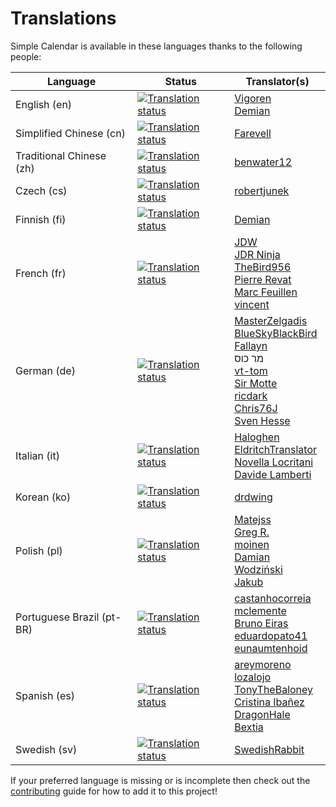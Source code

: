 # Translations

Simple Calendar is available in these languages thanks to the following people:

| Language                  | Status                                                                                                                                                                             | Translator(s)                                                                                                                                                                                                                                                                                                                                                                                                                                                                                                     |
|---------------------------|------------------------------------------------------------------------------------------------------------------------------------------------------------------------------------|-------------------------------------------------------------------------------------------------------------------------------------------------------------------------------------------------------------------------------------------------------------------------------------------------------------------------------------------------------------------------------------------------------------------------------------------------------------------------------------------------------------------|
| English (en)              | [![Translation status](https://weblate.foundryvtt-hub.com/widgets/simple-calendar/en/main/svg-badge.svg)](https://weblate.foundryvtt-hub.com/engage/simple-calendar/en/)           | [Vigoren](https://github.com/vigoren) <br/> [Demian](https://weblate.foundryvtt-hub.com/user/Demian/)                                                                                                                                                                                                                                                                                                                                                                                                             |
| Simplified Chinese (cn)   | [![Translation status](https://weblate.foundryvtt-hub.com/widgets/simple-calendar/zh_Hans/svg-badge.svg)](https://weblate.foundryvtt-hub.com/engage/simple-calendar/zh_Hans/)      | [Farevell](https://github.com/Farevell)                                                                                                                                                                                                                                                                                                                                                                                                                                                                           |
| Traditional Chinese (zh)  | [![Translation status](https://weblate.foundryvtt-hub.com/widgets/simple-calendar/zh_Hant/main/svg-badge.svg)](https://weblate.foundryvtt-hub.com/engage/simple-calendar/zh_Hant/) | [benwater12](https://github.com/benwater12)                                                                                                                                                                                                                                                                                                                                                                                                                                                                       |
| Czech (cs)                | [![Translation status](https://weblate.foundryvtt-hub.com/widgets/simple-calendar/cs/main/svg-badge.svg)](https://weblate.foundryvtt-hub.com/engage/simple-calendar/cs/)           | [robertjunek](https://github.com/robertjunek)                                                                                                                                                                                                                                                                                                                                                                                                                                                                     |
| Finnish (fi)              | [![Translation status](https://weblate.foundryvtt-hub.com/widgets/simple-calendar/fi/main/svg-badge.svg)](https://weblate.foundryvtt-hub.com/engage/simple-calendar/fi/)           | [Demian](https://weblate.foundryvtt-hub.com/user/Demian/)                                                                                                                                                                                                                                                                                                                                                                                                                                                         |
| French (fr)               | [![Translation status](https://weblate.foundryvtt-hub.com/widgets/simple-calendar/fr/main/svg-badge.svg)](https://weblate.foundryvtt-hub.com/engage/simple-calendar/fr/)           | [JDW](https://weblate.foundryvtt-hub.com/user/JDW/)<br/>[JDR Ninja](https://github.com/JDR-Ninja) <br/> [TheBird956](https://github.com/TheBird956)<br/>[Pierre Revat](https://weblate.foundryvtt-hub.com/user/Dolgren/)<br/>[Marc Feuillen](https://weblate.foundryvtt-hub.com/user/Elfenduil/)<br/>[vincent](https://weblate.foundryvtt-hub.com/user/rectulo/)                                                                                                                                                  |
| German (de)               | [![Translation status](https://weblate.foundryvtt-hub.com/widgets/simple-calendar/de/main/svg-badge.svg)](https://weblate.foundryvtt-hub.com/engage/simple-calendar/de/)           | [MasterZelgadis](https://github.com/MasterZelgadis) <br/> [BlueSkyBlackBird](https://github.com/BlueSkyBlackBird) <br/> [Fallayn](https://github.com/Fallayn) <br/> מר כוס <br/>[vt-tom](https://weblate.foundryvtt-hub.com/user/vt-tom/)<br/>[Sir Motte](https://weblate.foundryvtt-hub.com/user/SirMotte/)<br/>[ricdark](https://weblate.foundryvtt-hub.com/user/ricdark/)<br/>[Chris76J](https://weblate.foundryvtt-hub.com/user/Chris76J/)<br/>[Sven Hesse](https://weblate.foundryvtt-hub.com/user/DrMcCoy/) |
| Italian (it)              | [![Translation status](https://weblate.foundryvtt-hub.com/widgets/simple-calendar/it/main/svg-badge.svg)](https://weblate.foundryvtt-hub.com/engage/simple-calendar/it/)           | [Haloghen](https://github.com/Haloghen) <br/> [EldritchTranslator](https://weblate.foundryvtt-hub.com/user/EldritchTranslator/)<br/>[Novella Locritani](https://weblate.foundryvtt-hub.com/user/Nuvvola/)<br/>[Davide Lamberti](https://weblate.foundryvtt-hub.com/user/leWebslinger/)                                                                                                                                                                                                                            |
| Korean (ko)               | [![Translation status](https://weblate.foundryvtt-hub.com/widgets/simple-calendar/ko/main/svg-badge.svg)](https://weblate.foundryvtt-hub.com/engage/simple-calendar/ko/)           | [drdwing](https://github.com/drdwing)                                                                                                                                                                                                                                                                                                                                                                                                                                                                             |
| Polish (pl)               | [![Translation status](https://weblate.foundryvtt-hub.com/widgets/simple-calendar/pl/main/svg-badge.svg)](https://weblate.foundryvtt-hub.com/engage/simple-calendar/pl/)           | [Matejss](https://weblate.foundryvtt-hub.com/user/matejss/)<br/>[Greg R.](https://weblate.foundryvtt-hub.com/user/gbursson/) <br/> [moinen](https://weblate.foundryvtt-hub.com/user/moinen/)<br/>[Damian Wodziński](https://weblate.foundryvtt-hub.com/user/waaldii/)<br/>[Jakub](https://weblate.foundryvtt-hub.com/user/Lioheart/)                                                                                                                                                                              |
| Portuguese Brazil (pt-BR) | [![Translation status](https://weblate.foundryvtt-hub.com/widgets/simple-calendar/pt-BR/main/svg-badge.svg)](https://weblate.foundryvtt-hub.com/engage/simple-calendar/pt-BR/)     | [castanhocorreia](https://github.com/castanhocorreia)<br/> [mclemente](https://weblate.foundryvtt-hub.com/user/mclemente/) <br/> [Bruno Eiras](https://weblate.foundryvtt-hub.com/user/Beur1998/) <br/> [eduardopato41](https://weblate.foundryvtt-hub.com/user/eduardopato41/)<br/>[eunaumtenhoid](https://weblate.foundryvtt-hub.com/user/eunaumtenhoid/)                                                                                                                                                       | 
| Spanish (es)              | [![Translation status](https://weblate.foundryvtt-hub.com/widgets/simple-calendar/es/main/svg-badge.svg)](https://weblate.foundryvtt-hub.com/engage/simple-calendar/es/)           | [areymoreno](https://github.com/areymoreno) <br/> [lozalojo](https://github.com/lozalojo) <br/> [TonyTheBaloney](https://weblate.foundryvtt-hub.com/user/TonyTheBaloney/) <br/> [Cristina Ibañez](https://weblate.foundryvtt-hub.com/user/bolsacris/)<br/>[DragonHale](https://weblate.foundryvtt-hub.com/user/DragonHale/)<br/>[Bextia](https://weblate.foundryvtt-hub.com/user/bext1a/)                                                                                                                         |
| Swedish (sv)              | [![Translation status](https://weblate.foundryvtt-hub.com/widgets/simple-calendar/sv/main/svg-badge.svg)](https://weblate.foundryvtt-hub.com/engage/simple-calendar/sv/)           | [SwedishRabbit](https://github.com/SwedishRabbit)                                                                                                                                                                                                                                                                                                                                                                                                                                                                 |


If your preferred language is missing or is incomplete then check out the [contributing](https://github.com/vigoren/foundryvtt-simple-calendar/blob/main/CONTRIBUTING.md) guide for how to add it to this project!

